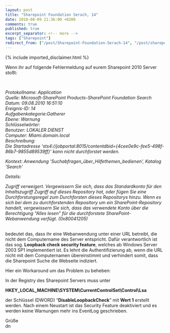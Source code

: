 ```yaml
---
layout: post
title: "Sharepoint Foundation Serach, 14"
date: 2010-08-09 21:36:00 +0200
comments: true
published: true
excerpt_separator: <!-- more -->
tags: ["Sharepoint"]
redirect_from: ["/post/Sharepoint-Foundation-Serach-14", "/post/sharepoint-foundation-serach-14"]
---
```

<!-- more -->
{% include imported_disclaimer.html %}
<p>Wenn ihr auf folgende Fehlermeldung auf eurem Sharepoint 2010 Server stoßt:</p>  <p>&#160;</p>  <p><em>Protokollname: Application     <br />Quelle: Microsoft-SharePoint Products-SharePoint Foundation Search      <br />Datum: 09.08.2010 16:51:10      <br />Ereignis-ID: 14      <br />Aufgabenkategorie:Gatherer      <br />Ebene: Warnung      <br />Schlüsselwörter:      <br />Benutzer: LOKALER DIENST      <br />Computer: Miami.domain.local      <br />Beschreibung:      <br />Die Startadresse 'sts4://jobportal:8015/contentdbid={4cee0e9c-fee5-498f-86b7-9855d89539ff}' kann nicht durchforstet werden.</em></p>  <p><em>Kontext: Anwendung 'Suchabfragen_über_Hilfethemen_bedienen', Katalog 'Search'</em></p>  <p><em>Details:</em></p>  <p><em>Zugriff verweigert. Vergewissern Sie sich, dass das Standardkonto für den Inhaltszugriff Zugriff auf dieses Repository hat, oder fügen Sie eine Durchforstungsregel zum Durchforsten dieses Repositorys hinzu. Wenn es sich bei dem zu durchforstenden Repository um ein SharePoint-Repository handelt, vergewissern Sie sich, dass das verwendete Konto über die Berechtigung &quot;Alles lesen&quot; für die durchforstete SharePoint-Webanwendung verfügt. (0x80041205)</em></p>  <p>   <br />bedeutet das, dass ihr eine Webanwendung unter einer URL betreibt, die nicht dem Computername des Server entspricht. Dafür verantwortlich ist das sog. <strong>Loopback check security feature</strong>, welches ab Windows Server 2003 SP1 implementiert ist. Es lehnt die Authentifizierung ab, wenn die URL nicht mit dem Computernamen übereinstimmt und verhindert somit, dass die Sharepoint Suche die Webseite indiziert.</p>  <p>Hier ein Workaround um das Problem zu beheben:</p>  <p>In der Registry des Sharepoint Servers muss unter </p>  <p><strong>HKEY_LOCAL_MACHINE\SYSTEM\CurrentControlSet\Control\Lsa</strong></p>  <p>der Schlüssel (DWORD) “<strong>DisableLoopbackCheck</strong>” mit <strong>Wert 1</strong> erstellt werden. Nach einem Neustart ist das Security Feature deaktiviert und es werden keine Warnungen mehr ins EventLog geschrieben.</p>  <p>Grüße   <br />dn</p>
